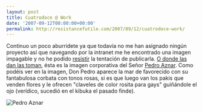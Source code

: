 ```yaml
---
layout: post
title: Cuatrodoce @ Work
date: '2007-09-12T00:00:00+00:00'
permalink: http://resistancefutile.com/2007/09/12/cuatrodoce-work/
---
```

Continuo un poco aburridete ya que todavía no me han asignado ningún proyecto así que navegando por la intranet me he encontrado una imagen impagable y no he podido <a href="http://resistancefutile.com">resistir</a> la tentación de publicarla.
<a href="http://cuatrodoce.com/?p=470">O donde las dan las toman</a>, ésta es la imagen corporativa del Señor <a href="http://cuatrodoce.com/">Pedro Aznar</a>. Como podéis ver en la imagen, Don Pedro aparece la mar de favorecido con su fantabulosa corbata con tonos rosas, si es que luego van los pakis que venden flores y le ofrecen  "claveles de color rosita para gays" guiñándole el ojo (verídico, sucedió en el kibuka el pasado finde).

<img src='http://resistancefutile.com/wp-content/7930.jpg' alt='Pedro Aznar' class="centro_borde" />


